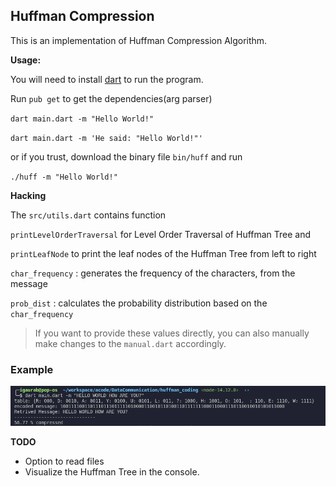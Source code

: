 ## Huffman Compression

This is an implementation of Huffman Compression Algorithm. 

**Usage:**

You will need to install [dart](https://dart.dev/) to run the program. 

Run `pub get` to get the dependencies(arg parser)

`dart main.dart -m "Hello World!"`

`dart main.dart -m 'He said: "Hello World!"'`

or if you trust, download the binary file `bin/huff` and run

`./huff -m "Hello World!"`


**Hacking**

The `src/utils.dart` contains function

`printLevelOrderTraversal` for Level Order Traversal of Huffman Tree and 

`printLeafNode` to print the leaf nodes of the Huffman Tree from left to right

`char_frequency` : generates the frequency of the characters, from the message

`prob_dist` : calculates the probability distribution based on the `char_frequency`

> If you want to provide these values directly, you can also manually make changes to the `manual.dart` accordingly.


### Example

![example](image/example.png)


**TODO**

- Option to read files
- Visualize the Huffman Tree in the console.
